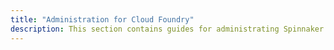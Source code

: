 ```yaml
---
title: "Administration for Cloud Foundry"
description: This section contains guides for administrating Spinnaker for Cloud Foundry.
---
```




